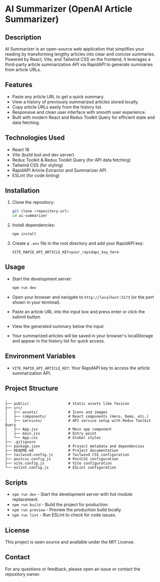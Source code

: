 # AI Summarizer (OpenAI Article Summarizer)

## Description
AI Summarizer is an open-source web application that simplifies your reading by transforming lengthy articles into clear and concise summaries. Powered by React, Vite, and Tailwind CSS on the frontend, it leverages a third-party article summarization API via RapidAPI to generate summaries from article URLs.

## Features
- Paste any article URL to get a quick summary.
- View a history of previously summarized articles stored locally.
- Copy article URLs easily from the history list.
- Responsive and clean user interface with smooth user experience.
- Built with modern React and Redux Toolkit Query for efficient state and data fetching.

## Technologies Used
- React 18
- Vite (build tool and dev server)
- Redux Toolkit & Redux Toolkit Query (for API data fetching)
- Tailwind CSS (for styling)
- RapidAPI Article Extractor and Summarizer API
- ESLint (for code linting)

## Installation

1. Clone the repository:
   ```bash
   git clone <repository-url>
   cd ai-summarizer
   ```

2. Install dependencies:
   ```bash
   npm install
   ```

3. Create a `.env` file in the root directory and add your RapidAPI key:
   ```
   VITE_RAPID_API_ARTICLE_KEY=your_rapidapi_key_here
   ```

## Usage

- Start the development server:
  ```bash
  npm run dev
  ```

- Open your browser and navigate to `http://localhost:5173` (or the port shown in your terminal).

- Paste an article URL into the input box and press enter or click the submit button.

- View the generated summary below the input.

- Your summarized articles will be saved in your browser's localStorage and appear in the history list for quick access.

## Environment Variables

- `VITE_RAPID_API_ARTICLE_KEY`: Your RapidAPI key to access the article summarization API.

## Project Structure

```
.
├── public/                  # Static assets like favicon
├── src/
│   ├── assets/              # Icons and images
│   ├── components/          # React components (Hero, Demo, etc.)
│   ├── services/            # API service setup with Redux Toolkit Query
│   ├── App.jsx              # Main app component
│   ├── main.jsx             # Entry point
│   └── App.css              # Global styles
├── .gitignore
├── package.json             # Project metadata and dependencies
├── README.md                # Project documentation
├── tailwind.config.js       # Tailwind CSS configuration
├── postcss.config.js        # PostCSS configuration
├── vite.config.js           # Vite configuration
└── eslint.config.js         # ESLint configuration
```

## Scripts

- `npm run dev` - Start the development server with hot module replacement.
- `npm run build` - Build the project for production.
- `npm run preview` - Preview the production build locally.
- `npm run lint` - Run ESLint to check for code issues.

## License

This project is open source and available under the MIT License.

## Contact

For any questions or feedback, please open an issue or contact the repository owner.

